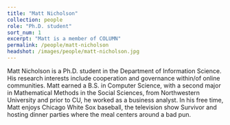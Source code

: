 ```yaml
---
title: "Matt Nicholson"
collection: people
role: "Ph.D. student"
sort_num: 1
excerpt: "Matt is a member of COLUMN"
permalink: /people/matt-nicholson
headshot: /images/people/matt-nicholson.jpg
---
```


Matt Nicholson is a Ph.D. student in the Department of Information Science. His research interests include cooperation and governance within/of online communities. Matt earned a B.S. in Computer Science, with a second major in Mathematical Methods in the Social Sciences, from Northwestern University and prior to CU, he worked as a business analyst. In his free time, Matt enjoys Chicago White Sox baseball, the television show Survivor and hosting dinner parties where the meal centers around a bad pun.

